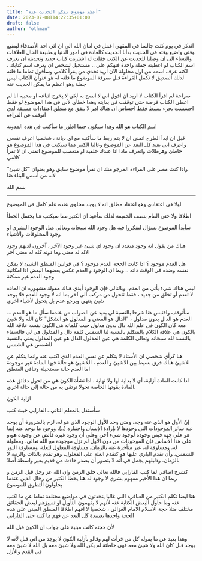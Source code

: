 ```yaml
---
title: "أعظم موضوع يمكن الحديت عنه"
date: 2023-07-08T14:22:35+01:00
draft: false
author: "othman"
---
```


اتدكر في يوم كنت جالسا في المقهى اعمل في امان الله الى ان اتى احد الأصدقاء ليضيع وقتي واضيع وقته في الحديت
بدأنا الحديت كالعادة في امور الدنيا وبطبيعة الحال العلاقات والنساء الى ان وصلنا للحديت عن الكتب فقلت له اشتريت كتاب جديد
وتحديته ان يعرف اسم الكتاب لو اعطيته جملة واحدة
فتهكم علي .. مستحيل لشخص ان يعرف اسم كتابك ، لكنه عرف اسمه من اول محاولة
الآن اريد تحدي من يقرأ كلامي وسأقول تماما ما قلته لدلك الصديق لا تكمل القراءة قبل معرفة الموضوع ما قلته له هو
عنوان الكتاب ليس جملة وهو اعظم ما يمكن الحديت عنه

صراحة لم اقرأ الكتاب لا اريد ان اقول اني لا انصح به لكي لا يخرج اتباعه او محبيه انا لم اعطي
الكتاب فرصة حتى توقفت في بدايته وهدا خطأي
لأني في هدا الموضوع لو فقط احسست بجزء بسيط فقط احساس ان هناك امر لا يتفق مع منطق اعتقادات مسبقة لدي اتوقف عن القراءة

اسم الكتاب هو الله وهدا سيكون حتما اطور ما سأكتب في هده المدونة

قبل ان ابدأ الطرح اتمنى ان لا يتم ربط ما سأكتبه مع اي ديانة ، شخصيا اعرف نفسي واعرف اني بعيد كل البعد عن الموضوع
وغالبا الكتير مما سيكتب في هدا الموضوع هو خاطئ وهرطلات واتعرف مادا ادا عندك خلفية او متعصب للموضوع اتمنى ان لا تقرأ كلامي

وادا كنت مصر على القراءة المرجو منك ان تقرأ موضوع سابق وهو بعنوان "كل شيئ" لأنه من اسس البناء هنا

بسم الله

---

اولا في اعتقادي وهو اعتقاد مطلق انه لا يوجد مخلوق عنده علم كامل في الموضوع

اطلاقا ولا حتى المام بنصف الحقيقة لدلك سأعيد ان الكتير مما سيكتب هنا يحتمل الخطأ

سأبدأ الموضوع بسؤال لتفكروا فيه
هل وجود الله سبحانه وتعالى متل الوجود البشري او وجود المخلوقات والأشياء

هناك من يقول انه وجود متعدد ان وجود اي شيئ غير وجود الآخر ، آخرون لديهم وجود الاله له معنى وما دونه كله له معنى آخر

هل العدم موجود ؟ ادا كانت الحجة العدم موجود ؟ في قوانين المنطق الشيئ لا يمكن نفسه وضده في الوقت داته .. وبما ان الوجود و العدم عكس بعضهما البعض ادا امكانية وجود العدم غير ممكنة

ليس هناك شيء يأتي من العدم، وبالتالي فإن الوجود أبدي
هناك مقولة مشهورة ان المادة لا تعدم أو تخلق من جديد ، فقط تتحول من مركب الى آخر
بما انه لا وجود للعدم فلا يوجد شيئ ينتهي ويرجع عدم بل يتحول لأشياء اخرى

سأتوقف واقتبس هنا شرحا بالنسبة لي بعيد عن الصواب من عندما سأل
ما هو العدم ... العدم هو الدال بدون مدلول ، "الدال هو المعنى و المدلول هو الشكل" كان الله ولا شيئ معه كان الكون في علم الله دال بدون مدلول حيت كلماته هي الكون نفسه علاقة الله بالكون هي علاقة الكلام بالمتكلم بالنسبة لنا الشمس كلمة دال و المدلول هي لي فالسماء بالنسبة لله سبحانه وتعالى الكلمة هي عين المدلول الدال هو عين المدلول يعني بالنسبة للشمس هي الشمس

هنا كرأي شخصي ان الأستاد لا يتكلم عن نفس العدم الدي اكتب عنه وانما يتكلم عن الاشيئ
هناك فرق بسيط بين الاشيئ و العدم ، اللاشيئ هو حالة فيها المادة غير موجودة اما العدم حالة مستحيلة وتنافي المنطق

ادا كانت المادة أزلية، أي لا بداية لها ولا نهاية . ادا نشأة الكون هي من تحول دقائق هذه المادة بقوتها الخاصة تحولا ترتقي به من حالة إلى حالة اخرى.

ازلية الكون

سأستدل بالمعلم التاني ـ الفارابي حيت كتب

إنّ الأول هو الذي عنه وجد، ومتى وجد للأول الوجود الذي هو له، لزم بالضرورة أن يوجد عنه سائر الموجودات التي وجودها لا بإرادة الإنسان واختياره (..)، ووجود ما يوجد عنه إنما هو على جهة فيض وجوده لوجود شيء آخر، وعلى أن وجود غيره فائض عن وجوده هو،و على هذا الأساس فإن الموجودات من دون الأول لم تزل موجودة مع الله تعالى، ومعلولة له، ومساوقة له، غير متأخرة عنه بالزمان، مساوقة المعلول للعلة، ومساوقة النور للشمس، وأن تقدم الباري عليها هو كتقدم العلة على المعلول، وهو تقدم بالذات والرتبة لا بالزمان. ودليلهم يجمل في أنه لا يتصور أن يصدر حادث من قديم بغير واسطة
أصلا

كشرح اضافي لما كتب الفارابي فالله تعالى خلق الزمن وان الله عز وجل قبل الزمن و ربما ان هدا الأخير مفهوم بشري لا وجود له
هنا يخطأ الكتير من رجال الدين عندما يحاولون التطرق للموضوع

هنا ايضا تكلم الكتير من العباقرة اللي غالبا يتحدتون في مواضيع مختلفة تماما عن ما اكتب عنه وما حاول البعض الكتابة عنه لأنهم لا يفهمون التأويل او تمييزهم لبعض الحقائق مختلف
متلا حجة الاسلام الامام الغزالي ، شخصيا لا افهم اطلاقا المنطق المبني على هده الحجة واجدها بعيييدة كل البعد عن فهم ما كتبه حتى الفارابي

لأن حجته كانت مبنية على جواب ان الكون قبل الله

وهدا بعيد عن ما يقوله كل من قرأت لهم وقالو بأزلية الكون
لا يوجد من اتى قبل لأنه لا يوجد قبل
كان الله ولا شيئ معه فهي خاطئة
لم يكن الله ولا شيئ معه بل الله لا شيئ معه في القدم والأزل
